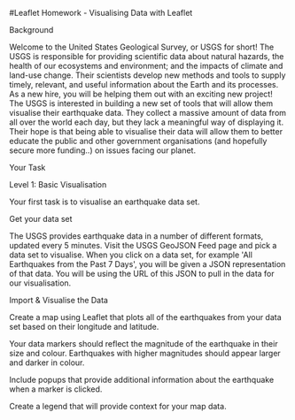 #Leaflet Homework - Visualising Data with Leaflet

Background

Welcome to the United States Geological Survey, or USGS for short! The USGS is responsible for providing scientific data about natural hazards, the health of our ecosystems and environment; and the impacts of climate and land-use change. Their scientists develop new methods and tools to supply timely, relevant, and useful information about the Earth and its processes. As a new hire, you will be helping them out with an exciting new project!
The USGS is interested in building a new set of tools that will allow them visualise their earthquake data. They collect a massive amount of data from all over the world each day, but they lack a meaningful way of displaying it. Their hope is that being able to visualise their data will allow them to better educate the public and other government organisations (and hopefully secure more funding..) on issues facing our planet.

Your Task

Level 1: Basic Visualisation

Your first task is to visualise an earthquake data set.


Get your data set

The USGS provides earthquake data in a number of different formats, updated every 5 minutes. Visit the USGS GeoJSON Feed page and pick a data set to visualise. When you click on a data set, for example 'All Earthquakes from the Past 7 Days', you will be given a JSON representation of that data. You will be using the URL of this JSON to pull in the data for our visualisation.


Import & Visualise the Data

Create a map using Leaflet that plots all of the earthquakes from your data set based on their longitude and latitude.


Your data markers should reflect the magnitude of the earthquake in their size and colour. Earthquakes with higher magnitudes should appear larger and darker in colour.


Include popups that provide additional information about the earthquake when a marker is clicked.


Create a legend that will provide context for your map data.


